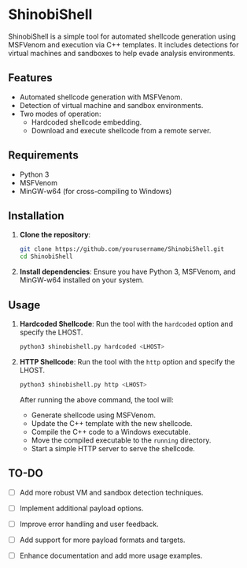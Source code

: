 # ShinobiShell

ShinobiShell is a simple tool for automated shellcode generation using MSFVenom and execution via C++ templates. It includes detections for virtual machines and sandboxes to help evade analysis environments.

## Features

- Automated shellcode generation with MSFVenom.
- Detection of virtual machine and sandbox environments.
- Two modes of operation:
  - Hardcoded shellcode embedding.
  - Download and execute shellcode from a remote server.

## Requirements

- Python 3
- MSFVenom
- MinGW-w64 (for cross-compiling to Windows)

## Installation

1. **Clone the repository**:
   ```sh
   git clone https://github.com/yourusername/ShinobiShell.git
   cd ShinobiShell
   ```

2. **Install dependencies**:
   Ensure you have Python 3, MSFVenom, and MinGW-w64 installed on your system.

## Usage

1. **Hardcoded Shellcode**:
   Run the tool with the `hardcoded` option and specify the LHOST.
   ```sh
   python3 shinobishell.py hardcoded <LHOST>
   ```

2. **HTTP Shellcode**:
   Run the tool with the `http` option and specify the LHOST.
   ```sh
   python3 shinobishell.py http <LHOST>
   ```

   After running the above command, the tool will:
   - Generate shellcode using MSFVenom.
   - Update the C++ template with the new shellcode.
   - Compile the C++ code to a Windows executable.
   - Move the compiled executable to the `running` directory.
   - Start a simple HTTP server to serve the shellcode.

## TO-DO

- [ ] Add more robust VM and sandbox detection techniques.
- [ ] Implement additional payload options.
- [ ] Improve error handling and user feedback.
- [ ] Add support for more payload formats and targets.
- [ ] Enhance documentation and add more usage examples.

